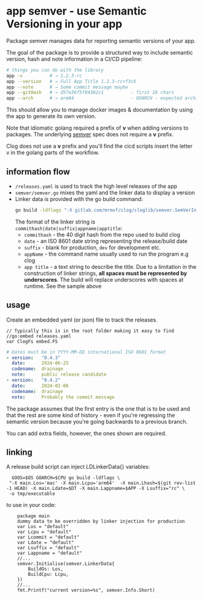 # app semver - use Semantic Versioning in your app

Package semver manages data for reporting semantic versions of your app.

The goal of the package is to provide a structured way to include semantic
version, hash and note information in a CI/CD pipeline:

```sh
# things you can do with the library
app -v          # → 1.2.3-rc
app --version   # → Full App Title 1.2.3-rc+f3c6
app --note      # → Some commit message maybe
app --gitHash   # → d57e36f5f84302c1          - first 16 chars
app --arch      # → arm64                     - GOARCH - expected architecture
```

This should allow you to manage docker images & documentation by using the app
to generate its own version.

Note that idiomatic golang required a prefix of **v** when adding versions to
packages. The underlying [semver][sv] spec does not require a **v** prefix.

Clog does not use a **v** prefix and you'll find the cicd scripts insert the
letter v in the golang parts of the workflow.

## information flow

* `/releases.yaml` is used to track the high level releases of the app
* `semver/semver.go` mixes the yaml and the linker data to display a version
* Linker data is provided with the go build command:
  ```sh
  go build -ldflags "-X gitlab.com/mrmxf/clog/cloglib/semver.SemVerInfo=\"'xxxx-xxxx-xxxx-xxxx-xxxx-xxxx-xxxx-xxxx-|2024-07-09||myclog|Command_Line_Of_Go'" .
  ```
  The format of the linker string is `commithash|date|suffix|appname|apptitle`:
  * `commithash` - the 40 digit hash from the repo used to build clog
  * `date` - an ISO 8601 date string representing the release/build date
  * `suffix` - blank for production, `dev` for development etc.
  * `appName` - the command name usually used to run the program e.g clog
  * `app title` - a text string to describe the title. Due to a limitation in
    the construction of linker strings, **all spaces must be represented by
    underscores**. The build will replace underscores with spaces at runtime.
    See the sample above

## usage

Create an embedded yaml (or json) file to track the releases.

```golang
// Typically this is in the root folder making it easy to find
//go:embed releases.yaml
var ClogFs embed.FS
```

```yaml
# Dates must be in YYYY-MM-DD international ISO 8601 format
- version:   "0.4.3"
  date:      2024-06-25
  codename:  drainage
  note:      public release candidate
- version:   "0.4.2"
  date:      2024-02-06
  codename:  drainage
  note:      Probably the commit message
```

The package assumes that the first entry is the one that is to be used and that
the rest are some kind of history - even if you're regressing the semantic version
because you're going backwards to a previous branch.

You can add extra fields, however, the ones shown are required.


## linking

A release build script can inject LDLinkerData{} variables:

```shell
  GOOS=$OS GOARCH=$CPU go build -ldflags \
 "-X main.Los='mac' -X main.Lcpu='arm64'  -X main.Lhash=$(git rev-list -1 HEAD) -X main.Ldate=$DT -X main.Lappname=$APP -X Lsuffix="rc" \
 -o tmp/executable
````

to use in your code:

```
    package main
    dummy data to be overridden by linker injection for production
    var Los = "default"
    var Lcpu = "default"
    var Lcommit = "default"
    var Ldate = "default"
    var Lsuffix = "default"
    var Lappname = "default"
    //...
    semver.Initialise(semver.LinkerData{
        BuildOs: Los,
        BuildCpu: Lcpu,
    })
    //...
    fmt.Printf("current version=%s", semver.Info.Short)
```

[sv]: https://semver.org/
